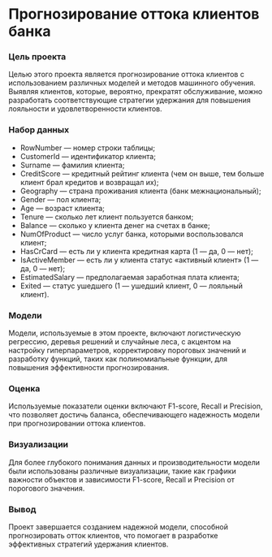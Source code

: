 # Прогнозирование оттока клиентов банка
### Цель проекта
Целью этого проекта является прогнозирование оттока клиентов с использованием различных моделей и методов машинного обучения.
Выявляя клиентов, которые, вероятно, прекратят обслуживание,
можно разработать соответствующие стратегии удержания для повышения лояльности и удовлетворенности клиентов.

### Набор данных
* RowNumber — номер строки таблицы;
* CustomerId — идентификатор клиента;
* Surname — фамилия клиента;
* CreditScore — кредитный рейтинг клиента (чем он выше, тем больше клиент брал кредитов и возвращал их);
* Geography — страна проживания клиента (банк межнациональный);
* Gender — пол клиента;
* Age — возраст клиента;
* Tenure — сколько лет клиент пользуется банком;
* Balance — сколько у клиента денег на счетах в банке;
* NumOfProduct — число услуг банка, которыми воспользовался клиент;
* HasCrCard — есть ли у клиента кредитная карта (1 — да, 0 — нет);
* IsActiveMember — есть ли у клиента статус «активный клиент» (1 — да, 0 — нет);
* EstimatedSalary — предполагаемая заработная плата клиента;
* Exited — статус ушедшего (1 — ушедший клиент, 0 — лояльный клиент).

### Модели
Модели, используемые в этом проекте, включают логистическую регрессию, деревья решений и случайные леса,
с акцентом на настройку гиперпараметров, корректировку пороговых значений и разработку функций,
таких как полиномиальные функции, для повышения эффективности прогнозирования.

### Оценка
Используемые показатели оценки включают F1-score, Recall и Precision, что позволяет достичь баланса,
обеспечивающего надежность модели при прогнозировании оттока клиентов.

### Визуализации
Для более глубокого понимания данных и производительности модели были использованы различные визуализации,
такие как графики важности объектов и зависимости F1-score, Recall и Precision от порогового значения.

### Вывод
Проект завершается созданием надежной модели, способной прогнозировать отток клиентов,
что помогает в разработке эффективных стратегий удержания клиентов.
